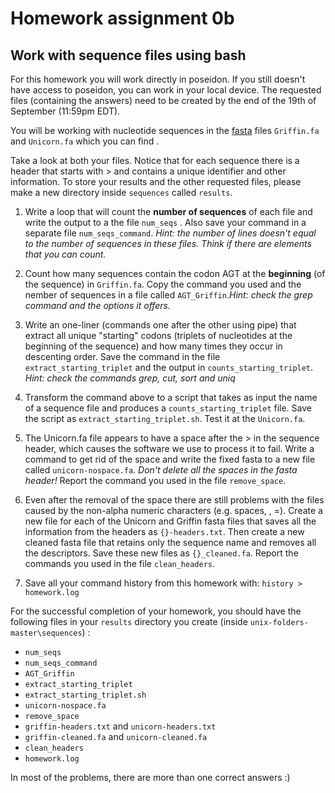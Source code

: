 # Homework assignment 0b

## Work with sequence files using bash

For this homework you will work directly in poseidon. If you still doesn't have access to poseidon, you can work in your local device. The requested files (containing the answers) need to be created by the end of the 19th of September (11:59pm EDT).

You will be working with nucleotide sequences in the [fasta](https://en.wikipedia.org/wiki/FASTA_format)  files `Griffin.fa` and `Unicorn.fa` which you can find .

Take a look at both your files. Notice that for each sequence there is a header that starts with > and contains a unique identifier and other information. To store your results and the other requested files, please make a new directory inside `sequences` called `results`.

1. Write a loop that will count the **number of sequences** of each file and write the output to a the file ```num_seqs``` . Also save your command in a separate file `num_seqs_command`. *Hint: the number of lines doesn't equal to the number of sequences in these files. Think if there are elements that you can count.*

2. Count how many sequences contain the codon AGT at the **beginning** (of the sequence) in `Griffin.fa`. Copy the command you used and the nember of sequences in a file called `AGT_Griffin`.*Hint: check the grep command and the options it offers.*

3. Write an one-liner (commands one after the other using pipe) that extract all unique "starting" codons (triplets of nucleotides at the beginning of the sequence) and how many times they occur in descenting order. Save the command in the file `extract_starting_triplet` and the output in `counts_starting_triplet`. *Hint: check the commands grep, cut, sort and uniq*

4. Transform the command above to a script that takes as input the name of a sequence file and produces a  `counts_starting_triplet` file. Save the script as `extract_starting_triplet.sh`. Test it at the `Unicorn.fa`.

5. The Unicorn.fa file appears to have a space after the > in the sequence header, which causes the software we use to process it to fail. Write a command to get rid of the space and write the fixed fasta to a new file called `unicorn-nospace.fa`. *Don't delete all the spaces in the fasta header!* Report the command you used in the file `remove_space`.

6. Even after the removal of the space there are still problems with the files caused by the non-alpha numeric characters (e.g. spaces, \, =). Create a new file for each of the Unicorn and Griffin fasta files that saves all the information from the headers as `{}-headers.txt`. Then create a new cleaned fasta file that retains only the sequence name and removes all the descriptors. Save these new files as `{}_cleaned.fa`. Report the commands you used in the file `clean_headers`.

7. Save all your command history from this homework with:
```history > homework.log```


For the successful completion of your homework, you should have the following files in your `results` directory you create (inside `unix-folders-master\sequences`) :
- `num_seqs`
- `num_seqs_command`
- `AGT_Griffin`
- `extract_starting_triplet`
- `extract_starting_triplet.sh`
- `unicorn-nospace.fa`
- `remove_space`
- `griffin-headers.txt` and `unicorn-headers.txt`
- `griffin-cleaned.fa` and `unicorn-cleaned.fa`
- `clean_headers`
- `homework.log`

In most of the problems, there are more than one correct answers :) 
